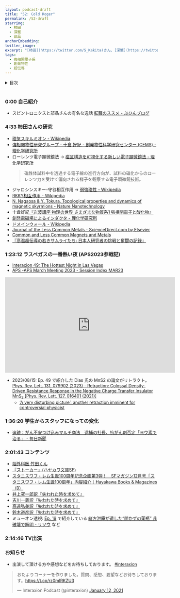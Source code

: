 ```yaml
---
layout: podcast-draft
title: "52: Cold Roger"
permalink: /52-draft
starring:
  - 柿田
  - 深蟹
  - 部品
anchorEmbedding: 
twitter_image: 
excerpt: "[柿田](https://twitter.com/S_Kakita)さん、[深蟹](https://twitter.com/KyoumiOfBukai)さんと[部品](https://twitter.com/tjmlab)で強相関電子系、学生の指導方針、おすすめコンテンツ(SF、『失われた時を求めて』)、テレビ出演などについて話しました。 (2023/06/17 収録)"
tags:
  - 強相関電子系
  - 創発物性
  - 超伝導
---
```


<details>
<!-- https://github.com/gettalong/kramdown/issues/155#issuecomment-339793629 -->
<summary markdown='span'>目次</summary>
<nav>
  * this unordered seed list will be replaced by toc as unordered list
  {:toc}
<!-- https://stackoverflow.com/a/38419441/11480802 -->
</nav>
</details>
<br>

### 0:00 自己紹介

- スピントロニクスと部品さんの有名な逸話 [転職のススメ - ぶひんブログ](https://buhin-blog.blogspot.com/2020/12/blog-post_19.html)

### 4:33 柿田さんの研究

- [磁気スキルミオン - Wikipedia](https://ja.wikipedia.org/wiki/%E7%A3%81%E6%B0%97%E3%82%B9%E3%82%AD%E3%83%AB%E3%83%9F%E3%82%AA%E3%83%B3)
- [強相関物性研究グループ - 十倉 好紀 - 創発物性科学研究センター (CEMS) - 理化学研究所](https://cems.riken.jp/jp/laboratory/scprg)
- ローレンツ電子顕微鏡法 → [磁区構造を可視化する新しい電子顕微鏡法 - 理化学研究所](https://www.riken.jp/press/2019/20190314_1/index.html)  
  >磁性体試料中を透過する電子線の進行方向が、試料の磁化からのローレンツ力を受けて偏向される様子を観察する電子顕微鏡技術。
- ジャロシンスキー-守谷相互作用 → [弱強磁性 - Wikipedia](https://ja.wikipedia.org/wiki/%E5%BC%B1%E5%BC%B7%E7%A3%81%E6%80%A7)
- [RKKY相互作用 - Wikipedia](https://ja.wikipedia.org/wiki/RKKY%E7%9B%B8%E4%BA%92%E4%BD%9C%E7%94%A8)
- [N. Nagaosa & Y. Tokura, Topological properties and dynamics of magnetic skyrmions - Nature Nanotechnology](https://www.nature.com/articles/nnano.2013.243)
- 十倉好紀[『岩波講座 物理の世界 さまざまな物質系1 強相関電子と酸化物』](https://amzn.to/45fbIMK)
- [創発電磁場によるインダクタ - 理化学研究所](https://www.riken.jp/press/2020/20201008_1/)
- [ドメインウォール - Wikipedia](https://ja.wikipedia.org/wiki/%E3%83%89%E3%83%A1%E3%82%A4%E3%83%B3%E3%82%A6%E3%82%A9%E3%83%BC%E3%83%AB)
- [Journal of the Less Common Metals - ScienceDirect.com by Elsevier](https://www.sciencedirect.com/journal/journal-of-the-less-common-metals)
- [Common and Less Common Magnets and Metals](https://berman-shoenberg.blogspot.com/)
- [『高温超伝導の若きサムライたち: 日本人研究者の挑戦と奮闘の記録』](https://amzn.to/3mo3pNb)

### 1:23:12 ラスベガスの一番熱い夜 (APS2023参戦記)

- [Interaxion 49: The Hottest Night in Las Vegas](https://interaxion-podcast.github.io/49)
- [APS -APS March Meeting 2023 - Session Index MAR23](https://meetings.aps.org/Meeting/MAR23/Session/K20)

<div style="text-align: center;">
<iframe width="560" height="315" src="https://www.youtube.com/embed/XhhvOMuLF94?si=sAzHo1zHJaIREKmo" title="YouTube video player" frameborder="0" allow="accelerometer; autoplay; clipboard-write; encrypted-media; gyroscope; picture-in-picture; web-share" allowfullscreen></iframe>
</div>

- 2023/08/15: Ep. 49 で紹介した Dias 氏の MnS2 の論文がリトラクト。 [Phys. Rev. Lett. 131, 079902 (2023) - Retraction: Colossal Density-Driven Resistance Response in the Negative Charge Transfer Insulator ${\mathrm{MnS}}_{2}$ [Phys. Rev. Lett. 127, 016401 (2021)]](https://journals.aps.org/prl/abstract/10.1103/PhysRevLett.131.079902)
  - [‘A very disturbing picture’: another retraction imminent for controversial physicist](https://www.nature.com/articles/d41586-023-02401-2)

### 1:36:20 学生からスタッフになっての変化

- [追跡：がん不安つけ込みマルチ商法　逮捕の社長、抗がん剤否定「ヨウ素で治る」 - 毎日新聞](https://mainichi.jp/articles/20230415/ddm/012/040/134000c)

### 2:01:43 コンテンツ

- [脳外科医 竹田くん](https://dr-takeda.hatenablog.com/)
- [『ストーカー』(ハヤカワ文庫SF)](https://amzn.to/47OwZOL)
- [スタニスワフ・レム生誕100周年記念企画第3弾！　SFマガジン12月号「スタニスワフ・レム生誕100周年」内容紹介｜Hayakawa Books & Magazines（β）](https://www.hayakawabooks.com/n/nebb83de4e871)
- [井上究一郎訳『失われた時を求めて』](https://amzn.to/3OUJwI4)
- [吉川一義訳『失われた時を求めて』](https://amzn.to/45cV8Nt)
- [高遠弘美訳『失われた時を求めて』](https://amzn.to/3La9UN9)
- [鈴木道彦訳『失われた時を求めて』](https://amzn.to/3KOotFE)
- ミューオン透視: [Ep. 19](https://interaxion-podcast.github.io/19) で紹介している [緒方洪庵が遺した“開かずの薬瓶” 非破壊で解明 - リソウ](https://resou.osaka-u.ac.jp/ja/research/2021/20210317_1) など

### 2:14:46 TV出演

### お知らせ

- 出演して頂ける方や感想などをお待ちしております。 [#interaxion](https://twitter.com/hashtag/interaxion)

<blockquote class="twitter-tweet tw-align-center"><p lang="ja" dir="ltr">おたよりコーナーを作りました。質問、感想、要望などお待ちしております。<a href="https://t.co/rz0mlRKZU3">https://t.co/rz0mlRKZU3</a></p>— Interaxion Podcast (@interaxion) <a href="https://twitter.com/interaxion/status/1348936492488421378?ref_src=twsrc%5Etfw">January 12, 2021</a>
</blockquote> <script async src="https://platform.twitter.com/widgets.js" charset="utf-8"></script>
